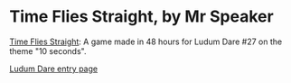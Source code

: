 # Time Flies Straight, by Mr Speaker

[Time Flies Straight](http://www.mrspeaker.net/dev/ld27): A game made in 48 hours for Ludum Dare #27 on the theme "10 seconds".

[Ludum Dare entry page](http://www.ludumdare.com/compo/ludum-dare-27/?action=preview&uid=9199)




